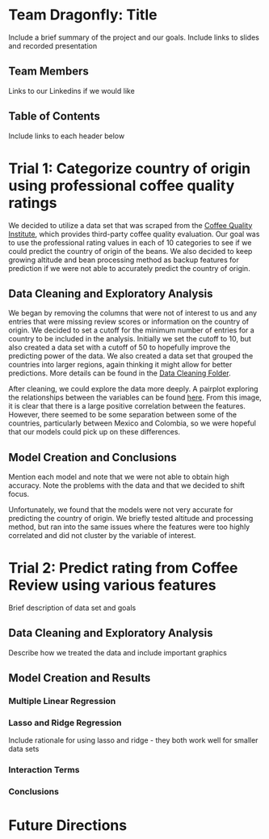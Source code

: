 # Team Dragonfly:  Title
Include a brief summary of the project and our goals.
Include links to slides and recorded presentation

## Team Members
Links to our Linkedins if we would like

## Table of Contents
Include links to each header below

# Trial 1: Categorize country of origin using professional coffee quality ratings
We decided to utilize a data set that was scraped from the [Coffee Quality Institute](https://www.coffeeinstitute.org/), which provides third-party coffee quality evaluation. Our goal was to use the professional rating values in each of 10 categories to see if we could predict the country of origin of the beans. We also decided to keep growing altitude and bean processing method as backup features for prediction if we were not able to accurately predict the country of origin. 

## Data Cleaning and Exploratory Analysis
We began by removing the columns that were not of interest to us and any entries that were missing review scores or information on the country of origin. We decided to set a cutoff for the minimum number of entries for a country to be included in the analysis. Initially we set the cutoff to 10, but also created a data set with a cutoff of 50 to hopefully improve the predicting power of the data. We also created a data set that grouped the countries into larger regions, again thinking it might allow for better predictions. More details can be found in the [Data Cleaning Folder](Trial%201/Data%20Cleaning).

After cleaning, we could explore the data more deeply. A pairplot exploring the relationships between the variables can be found [here](Trial%201/EDA/EDA.ipynb). From this image, it is clear that there is a large positive correlation between the features. However, there seemed to be some separation between some of the countries, particularly between Mexico and Colombia, so we were hopeful that our models could pick up on these differences.

## Model Creation and Conclusions
Mention each model and note that we were not able to obtain high accuracy. Note the problems with the data and that we decided to shift focus.

Unfortunately, we found that the models were not very accurate for predicting the country of origin. We briefly tested altitude and processing method, but ran into the same issues where the features were too highly correlated and did not cluster by the variable of interest.

# Trial 2: Predict rating from Coffee Review using various features
Brief description of data set and goals

## Data Cleaning and Exploratory Analysis
Describe how we treated the data and include important graphics

## Model Creation and Results

### Multiple Linear Regression

### Lasso and Ridge Regression
Include rationale for using lasso and ridge - they both work well for smaller data sets

### Interaction Terms

### Conclusions

# Future Directions
